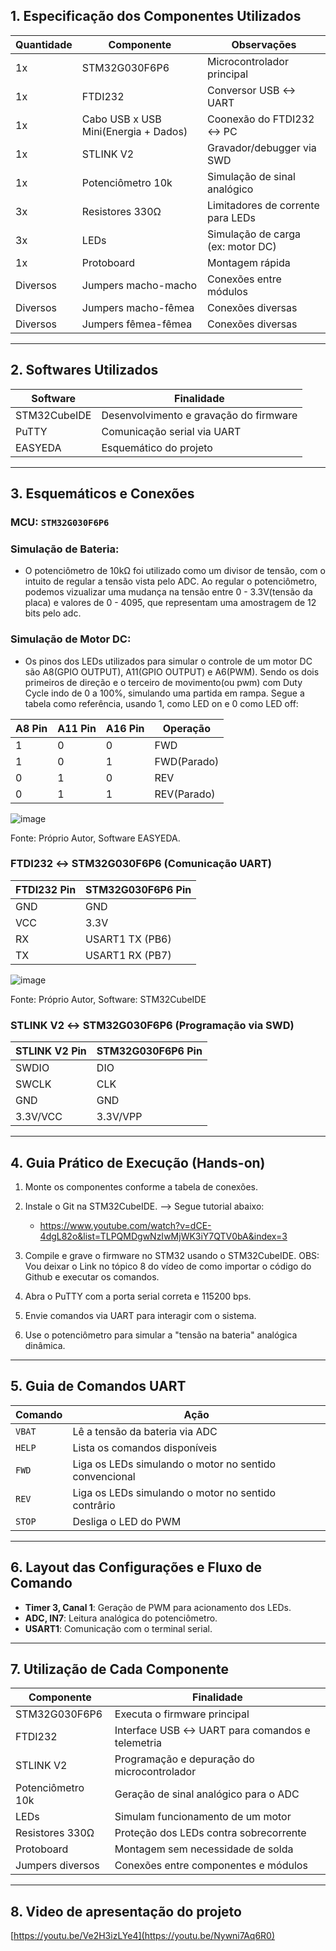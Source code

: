 ##  1. Especificação dos Componentes Utilizados

| Quantidade | Componente                            | Observações                          |
|------------|---------------------------------------|--------------------------------------|
| 1x         | STM32G030F6P6                         | Microcontrolador principal           |
| 1x         | FTDI232                               | Conversor USB ↔ UART                 |
| 1x         | Cabo USB x USB Mini(Energia + Dados)  | Coonexão do FTDI232 ↔ PC             |
| 1x         | STLINK V2                             | Gravador/debugger via SWD            |
| 1x         | Potenciômetro 10k                     | Simulação de sinal analógico         |
| 3x         | Resistores 330Ω                       | Limitadores de corrente para LEDs    |
| 3x         | LEDs                                  | Simulação de carga (ex: motor DC)    |
| 1x         | Protoboard                            | Montagem rápida                      |
| Diversos   | Jumpers macho-macho                   | Conexões entre módulos               |
| Diversos   | Jumpers macho-fêmea                   | Conexões diversas                    |
| Diversos   | Jumpers fêmea-fêmea                   | Conexões diversas                    |

---

##  2. Softwares Utilizados

| Software       | Finalidade                             |
|----------------|----------------------------------------|
| STM32CubeIDE   | Desenvolvimento e gravação do firmware |
| PuTTY          | Comunicação serial via UART            |
| EASYEDA        | Esquemático do projeto                 |


---

##  3. Esquemáticos e Conexões

###  MCU: `STM32G030F6P6`

###  Simulação de Bateria:
- O potenciômetro de 10kΩ foi utilizado como um divisor de tensão, com o intuito de regular a tensão vista pelo ADC.
Ao regular o potenciômetro, podemos vizualizar uma mudança na tensão entre 0 - 3.3V(tensão da placa) e valores de 0 - 4095,
que representam uma amostragem de 12 bits pelo adc.

###  Simulação de Motor DC:
- Os pinos dos LEDs utilizados para simular o controle de um motor DC são A8(GPIO OUTPUT), A11(GPIO OUTPUT) e A6(PWM).
  Sendo os dois primeiros de direção e o terceiro de movimento(ou pwm) com Duty Cycle indo de 0 a 100%,
  simulando uma partida em rampa. Segue a tabela como referência, usando 1, como LED on e 0 como LED off:

|A8 Pin  |A11 Pin| A16 Pin| Operação   |
|--------|-------|--------|------------|
| 1      | 0     | 0      | FWD        |
| 1      | 0     | 1      | FWD(Parado)|
| 0      | 1     | 0      | REV        |
| 0      | 1     | 1      | REV(Parado)|

![image](https://github.com/user-attachments/assets/06e14c49-f435-45a1-9f5a-bdb789d71d39)

Fonte: Próprio Autor, Software EASYEDA.

###  FTDI232 ↔ STM32G030F6P6 (Comunicação UART)

| FTDI232 Pin | STM32G030F6P6 Pin |
|-------------|-------------------|
| GND         | GND               |
| VCC         | 3.3V              |
| RX          | USART1 TX (PB6)   |
| TX          | USART1 RX (PB7)   |

![image](https://github.com/user-attachments/assets/c7c1ef5b-2415-4d4f-9f3b-6ba4703209d6)

Fonte: Próprio Autor, Software: STM32CubeIDE

###  STLINK V2 ↔ STM32G030F6P6 (Programação via SWD)

| STLINK V2 Pin | STM32G030F6P6 Pin |
|---------------|-------------------|
| SWDIO         | DIO               |
| SWCLK         | CLK               |
| GND           | GND               |
| 3.3V/VCC      | 3.3V/VPP          |

---

##  4. Guia Prático de Execução (Hands-on)

1. Monte os componentes conforme a tabela de conexões.
2. Instale o Git na STM32CubeIDE. --> Segue tutorial abaixo:
   - https://www.youtube.com/watch?v=dCE-4dgL82o&list=TLPQMDgwNzIwMjWK3iY7QTV0bA&index=3
   
3. Compile e grave o firmware no STM32 usando o STM32CubeIDE.
 OBS: Vou deixar o Link no tópico 8 do vídeo de como importar o código do Github e executar os comandos.   
4. Abra o PuTTY com a porta serial correta e 115200 bps.
5. Envie comandos via UART para interagir com o sistema.
6. Use o potenciômetro para simular a "tensão na bateria" analógica dinâmica.

---

##  5. Guia de Comandos UART

| Comando      | Ação                                                  |
|--------------|-------------------------------------------------------|
| `VBAT`       | Lê a tensão da bateria via ADC                        |
| `HELP`       | Lista os comandos disponíveis                         |
| `FWD`        | Liga os LEDs simulando o motor no sentido convencional|
| `REV`        | Liga os LEDs simulando o motor no sentido contrârio   |
| `STOP`       | Desliga o LED do PWM                                  |

---

##  6. Layout das Configurações e Fluxo de Comando

- **Timer 3, Canal 1**: Geração de PWM para acionamento dos LEDs.
- **ADC, IN7**: Leitura analógica do potenciômetro.
- **USART1**: Comunicação com o terminal serial.


---

##  7. Utilização de Cada Componente

| Componente         | Finalidade                                                |
|--------------------|-----------------------------------------------------------|
| STM32G030F6P6      | Executa o firmware principal                              |
| FTDI232            | Interface USB ↔ UART para comandos e telemetria           |
| STLINK V2          | Programação e depuração do microcontrolador               |
| Potenciômetro 10k  | Geração de sinal analógico para o ADC                     |
| LEDs               | Simulam funcionamento de um motor                         |
| Resistores 330Ω    | Proteção dos LEDs contra sobrecorrente                    |
| Protoboard         | Montagem sem necessidade de solda                         |
| Jumpers diversos   | Conexões entre componentes e módulos                      |


---
##  8. Video de apresentação do projeto
[https://youtu.be/Ve2H3izLYe4](https://youtu.be/Nywni7Aq6R0)

